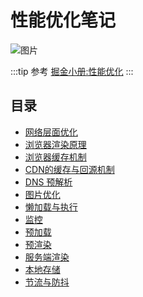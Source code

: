 # 性能优化笔记

![图片](http://img.cdn.sugarat.top/mdImg/MTU4MzQwMTU3ODkwNw==583401578907)

:::tip 参考
[掘金小册:性能优化](https://juejin.im/book/5b936540f265da0a9624b04b/section/5b97cd22e51d450e8f5f6375#heading-2)
:::

## 目录
* [网络层面优化](./Internet.md)
* [浏览器渲染原理](./brorender.md)
* [浏览器缓存机制](./cache.md)
* [CDN的缓存与回源机制](./cdn.md)
* [DNS 预解析](./dnsPre.md)
* [图片优化](./image.md)
* [懒加载与执行](./lazyLoad.md)
* [监控](./monitor.md)
* [预加载](./preLoad.md)
* [预渲染](./preRender.md)
* [服务端渲染](./ssr.md)
* [本地存储](./storage.md)
* [节流与防抖](./throttling.md)